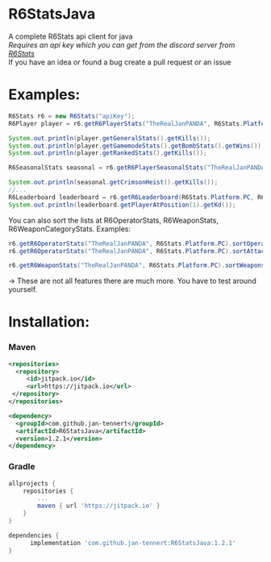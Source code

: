 # R6StatsJava
A complete R6Stats api client for java\
_Requires an api key which you can get from the discord server from [R6Stats](https://r6stats.com)_\
If you have an idea or found a bug create a pull request or an issue

# Examples:

```java
R6Stats r6 = new R6Stats("apiKey");
R6Player player = r6.getR6PlayerStats("TheRealJanPANDA", R6Stats.Platform.PC);

System.out.println(player.getGeneralStats().getKills());
System.out.println(player.getGamemodeStats().getBombStats().getWins());
System.out.println(player.getRankedStats().getKills());

R6SeasonalStats seasonal = r6.getR6PlayerSeasonalStats("TheRealJanPANDA", R6Stats.Platform.PC);

System.out.println(seasonal.getCrimsonHeist().getKills());
//...
R6Leaderboard leaderboard = r6.getR6Leaderboard(R6Stats.Platform.PC, R6Stats.Region.ALL);
System.out.println(leaderboard.getPlayerAtPosition(1).getKd());
```
You can also sort the lists at R6OperatorStats, R6WeaponStats, R6WeaponCategoryStats. Examples:
```java
r6.getR6OperatorStats("TheRealJanPANDA", R6Stats.Platform.PC).sortOperatorsBy(R6Operator.SortValue.KILLS)
r6.getR6OperatorStats("TheRealJanPANDA", R6Stats.Platform.PC).sortAttackersBy(R6Operator.SortValue.KILLS)

r6.getR6WeaponStats("TheRealJanPANDA", R6Stats.Platform.PC).sortWeaponsBy(R6Weapon.SortValue.KILLS)
```

-> These are not all features there are much more. You have to test around yourself.

# Installation:

### Maven

```xml
<repositories>
  <repository>
	 <id>jitpack.io</id>
	 <url>https://jitpack.io</url>
 </repository>
</repositories>
```
```xml
<dependency>
  <groupId>com.github.jan-tennert</groupId>
  <artifactId>R6StatsJava</artifactId>
  <version>1.2.1</version>
</dependency>
```

### Gradle

```gradle
allprojects {
	repositories {
		...
		maven { url 'https://jitpack.io' }
	}
}
```
```gradle
dependencies {
      implementation 'com.github.jan-tennert:R6StatsJava:1.2.1'
}
```
